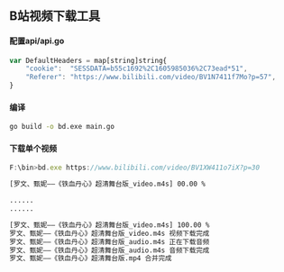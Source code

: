 ## B站视频下载工具

#### 配置api/api.go
```js
var DefaultHeaders = map[string]string{
	"cookie":  "SESSDATA=b55c1692%2C1605985036%2C73ead*51",
	"Referer": "https://www.bilibili.com/video/BV1N7411f7Mo?p=57",
}
```

#### 编译
```sh
go build -o bd.exe main.go
```

#### 下载单个视频
```js
F:\bin>bd.exe https://www.bilibili.com/video/BV1XW411o7iX?p=30
```
```sh
[罗文、甄妮——《铁血丹心》超清舞台版_video.m4s] 00.00 %

......
......

[罗文、甄妮——《铁血丹心》超清舞台版_video.m4s] 100.00 %
罗文、甄妮——《铁血丹心》超清舞台版_video.m4s 视频下载完成
罗文、甄妮——《铁血丹心》超清舞台版_audio.m4s 正在下载音频
罗文、甄妮——《铁血丹心》超清舞台版_audio.m4s 音频下载完成
罗文、甄妮——《铁血丹心》超清舞台版.mp4 合并完成
```
